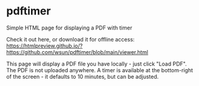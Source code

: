 # pdftimer

Simple HTML page for displaying a PDF with timer

Check it out here, or download it for offline access:
https://htmlpreview.github.io/?https://github.com/wsun/pdftimer/blob/main/viewer.html

This page will display a PDF file you have locally - just click "Load PDF". The PDF is not uploaded anywhere. A timer is available at the bottom-right of the screen - it defaults to 10 minutes, but can be adjusted.

